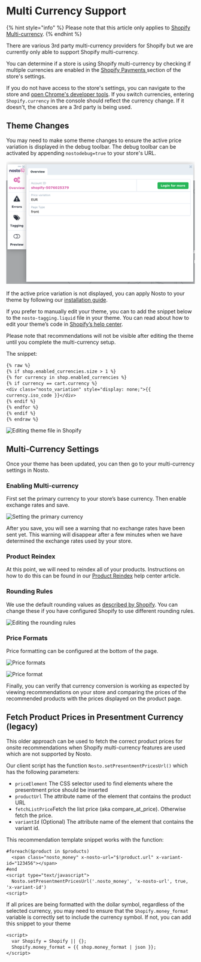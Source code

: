 # Multi Currency Support

{% hint style="info" %}
Please note that this article only applies to [Shopify Multi-currency](https://help.shopify.com/en/manual/payments/shopify-payments/multi-currency).
{% endhint %}

There are various 3rd party multi-currency providers for Shopify but we are currently only able to support Shopify multi-currency.

You can determine if a store is using Shopify multi-currency by checking if multiple currencies are enabled in the [Shopify Payments ](https://help.shopify.com/en/manual/payments/shopify-payments/multi-currency/setup)section of the store's settings.

If you do not have access to the store's settings, you can navigate to the store and [open Chrome's developer tools](https://developers.google.com/web/tools/chrome-devtools#open). If you switch currencies, entering `Shopify.currency` in the console should reflect the currency change. If it doesn't, the chances are a 3rd party is being used.

## Theme Changes

You may need to make some theme changes to ensure the active price variation is displayed in the debug toolbar. The debug toolbar can be activated by appending `nostodebug=true` to your store's URL.

![The active price variation EUR matches the selected currency.](../.gitbook/assets/image.png)

If the active price variation is not displayed, you can apply Nosto to your theme by following our [installation guide](../installing.md#theme-changes).

If you prefer to manually edit your theme, you can to add the snippet below to the `nosto-tagging.liquid` file in your theme. You can read about how to edit your theme’s code in [Shopify’s help center](https://help.shopify.com/en/manual/using-themes/change-the-layout/theme-code).

Please note that recommendations will not be visible after editing the theme until you complete the multi-currency setup.

The snippet:

```
{% raw %}
{% if shop.enabled_currencies.size > 1 %}
{% for currency in shop.enabled_currencies %}
{% if currency == cart.currency %}
<div class="nosto_variation" style="display: none;">{{ currency.iso_code }}</div>
{% endif %}
{% endfor %}
{% endif %}
{% endraw %}
```

![Editing theme file in Shopify](https://user-images.githubusercontent.com/22770093/70220546-6f934880-174f-11ea-812d-94356e47ae36.png)

## Multi-Currency Settings

Once your theme has been updated, you can then go to your multi-currency settings in Nosto.

### Enabling Multi-currency

First set the primary currency to your store’s base currency. Then enable exchange rates and save.

![Setting the primary currency](https://user-images.githubusercontent.com/22770093/70220552-7457fc80-174f-11ea-93ae-908140bf5952.png)

After you save, you will see a warning that no exchange rates have been sent yet. This warning will disappear after a few minutes when we have determined the exchange rates used by your store.

### Product Reindex

At this point, we will need to reindex all of your products. Instructions on how to do this can be found in our [Product Reindex](https://help.nosto.com/en/articles/617677-tools-product-reindex-update) help center article.

### Rounding Rules

We use the default rounding values as [described by Shopify](https://help.shopify.com/en/manual/payments/shopify-payments/multi-currency/conversions). You can change these if you have configured Shopify to use different rounding rules.

![Editing the rounding rules](https://user-images.githubusercontent.com/22770093/70220567-7a4ddd80-174f-11ea-8406-36dbc3923b9a.png)

### Price Formats

Price formatting can be configured at the bottom of the page.

![Price formats](https://user-images.githubusercontent.com/22770093/70220575-7cb03780-174f-11ea-83cb-cd21e14e19eb.png)

![Price format](https://user-images.githubusercontent.com/22770093/70220589-80dc5500-174f-11ea-8864-1caef3e7613b.png)

Finally, you can verify that currency conversion is working as expected by viewing recommendations on your store and comparing the prices of the recommended products with the prices displayed on the product page.

## Fetch Product Prices in Presentment Currency (legacy)

This older approach can be used to fetch the correct product prices for onsite recommendations when Shopify multi-currency features are used which are not supported by Nosto.

Our client script has the function `Nosto.setPresentmentPricesUrl()` which has the following parameters:

* `priceElement` The CSS selector used to find elements where the presentment price should be inserted
* `productUrl` The attribute name of the element that contains the product URL
* `fetchListPrice`Fetch the list price (aka compare\_at\_price). Otherwise fetch the price.
* `variantId`  (Optional) The attribute name of the element that contains the variant id.

This recommendation template snippet works with the function:

```
#foreach($product in $products)
  <span class="nosto_money" x-nosto-url="$!product.url" x-variant-id="123456"></span>
#end
<script type="text/javascript">
  Nosto.setPresentmentPricesUrl('.nosto_money', 'x-nosto-url', true, 'x-variant-id')
<script>
```

If all prices are being formatted with the dollar symbol, regardless of the selected currency, you may need to ensure that the `Shopify.money_format` variable is correctly set to include the currency symbol. If not, you can add this snippet to your theme

```
<script>
  var Shopify = Shopify || {};
  Shopify.money_format = {{ shop.money_format | json }};
</script>
```
